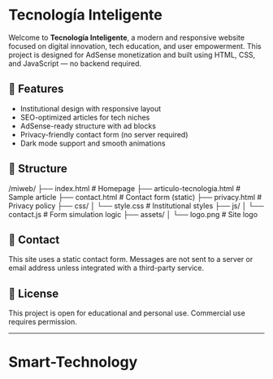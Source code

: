 # Tecnología Inteligente

Welcome to **Tecnología Inteligente**, a modern and responsive website focused on digital innovation, tech education, and user empowerment. This project is designed for AdSense monetization and built using HTML, CSS, and JavaScript — no backend required.

## 🚀 Features

- Institutional design with responsive layout
- SEO-optimized articles for tech niches
- AdSense-ready structure with ad blocks
- Privacy-friendly contact form (no server required)
- Dark mode support and smooth animations

## 📁 Structure
/miweb/ ├── index.html              # Homepage ├── articulo-tecnologia.html # Sample article ├── contact.html            # Contact form (static) ├── privacy.html            # Privacy policy ├── css/ │   └── style.css           # Institutional styles ├── js/ │   └── contact.js          # Form simulation logic ├── assets/ │   └── logo.png            # Site logo

## 📩 Contact

This site uses a static contact form. Messages are not sent to a server or email address unless integrated with a third-party service.

## 📜 License

This project is open for educational and personal use. Commercial use requires permission.

---
# Smart-Technology
